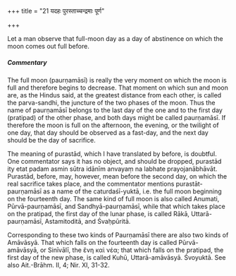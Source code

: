 +++
title = "21 यदहः पुरस्ताच्चन्द्रमाः पूर्ण"

+++

Let a man observe that full-moon day as a day of abstinence on which the moon comes out full before.

#####  Commentary

The full moon (paurṇamāsī) is really the very moment on which the moon is full and therefore begins to decrease. That moment on which sun and moon are, as the Hindus said, at the greatest distance from each other, is called the parva-sandhi, the juncture of the two phases of the moon. Thus the name of paurṇamāsī belongs to the last day of the one and to the first day (pratipad) of the other phase, and both days might be called paurṇamāsī. If therefore the moon is full on the afternoon, the evening, or the twilight of one day, that day should be observed as a fast-day, and the next day should be the day of sacrifice.

The meaning of purastād, which I have translated by before, is doubtful. One commentator says it has no object, and should be dropped, purastād ity etat padam asmin sūtra idānīm anvayaṃ na labhate prayojanābhāvāt. Purastād, before, may, however, mean before the second day, on which the real sacrifice takes place, and the commentator mentions purastāt-paurṇamāsī as a name of the caturdaśī-yuktā, i.e. the full moon beginning on the fourteenth day. The same kind of full moon is also called Anumati, Pūrvā-paurṇamāsī, and Sandhyā-paurṇamāsī, while that which takes place on the pratipad, the first day of the lunar phase, is called Rākā, Uttarā-paurṇamāsī, Astamitoditā, and Śvaḥpūritā.

Corresponding to these two kinds of Paurṇamāsī there are also two kinds of Amāvāsyā. That which falls on the fourteenth day is called Pūrvā-amāvāsyā, or Sinīvālī, the ἕνη καὶ νέα; that which falls on the pratipad, the first day of the new phase, is called Kuhū, Uttarā-amāvāsyā. Śvoyuktā. See also Ait.-Brāhm. II, 4; Nir. XI, 31-32.
